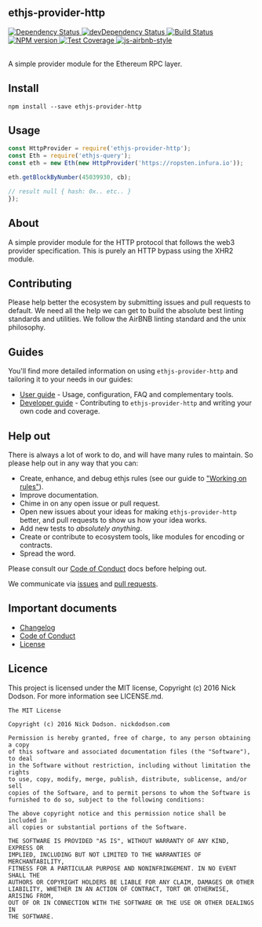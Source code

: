 ## ethjs-provider-http

<div>
  <!-- Dependency Status -->
  <a href="https://david-dm.org/ethjs/ethjs-provider-http">
    <img src="https://david-dm.org/ethjs/ethjs-provider-http.svg"
    alt="Dependency Status" />
  </a>

  <!-- devDependency Status -->
  <a href="https://david-dm.org/ethjs/ethjs-provider-http#info=devDependencies">
    <img src="https://david-dm.org/ethjs/ethjs-provider-http/dev-status.svg" alt="devDependency Status" />
  </a>

  <!-- Build Status -->
  <a href="https://travis-ci.org/ethjs/ethjs-provider-http">
    <img src="https://travis-ci.org/ethjs/ethjs-provider-http.svg"
    alt="Build Status" />
  </a>

  <!-- NPM Version -->
  <a href="https://www.npmjs.org/package/ethjs-provider-http">
    <img src="http://img.shields.io/npm/v/ethjs-provider-http.svg"
    alt="NPM version" />
  </a>

  <!-- Test Coverage -->
  <a href="https://coveralls.io/r/ethjs/ethjs-provider-http">
    <img src="https://coveralls.io/repos/github/ethjs/ethjs-provider-http/badge.svg" alt="Test Coverage" />
  </a>

  <!-- Javascript Style -->
  <a href="http://airbnb.io/javascript/">
    <img src="https://img.shields.io/badge/code%20style-airbnb-brightgreen.svg" alt="js-airbnb-style" />
  </a>
</div>

<br />

A simple provider module for the Ethereum RPC layer.

## Install

```
npm install --save ethjs-provider-http
```

## Usage

```js
const HttpProvider = require('ethjs-provider-http');
const Eth = require('ethjs-query');
const eth = new Eth(new HttpProvider('https://ropsten.infura.io'));

eth.getBlockByNumber(45039930, cb);

// result null { hash: 0x.. etc.. }
});
```

## About

A simple provider module for the HTTP protocol that follows the web3 provider specification. This is purely an HTTP bypass using the XHR2 module.

## Contributing

Please help better the ecosystem by submitting issues and pull requests to default. We need all the help we can get to build the absolute best linting standards and utilities. We follow the AirBNB linting standard and the unix philosophy.

## Guides

You'll find more detailed information on using `ethjs-provider-http` and tailoring it to your needs in our guides:

- [User guide](docs/user-guide.md) - Usage, configuration, FAQ and complementary tools.
- [Developer guide](docs/developer-guide.md) - Contributing to `ethjs-provider-http` and writing your own code and coverage.

## Help out

There is always a lot of work to do, and will have many rules to maintain. So please help out in any way that you can:

- Create, enhance, and debug ethjs rules (see our guide to ["Working on rules"](./github/CONTRIBUTING.md)).
- Improve documentation.
- Chime in on any open issue or pull request.
- Open new issues about your ideas for making `ethjs-provider-http` better, and pull requests to show us how your idea works.
- Add new tests to *absolutely anything*.
- Create or contribute to ecosystem tools, like modules for encoding or contracts.
- Spread the word.

Please consult our [Code of Conduct](CODE_OF_CONDUCT.md) docs before helping out.

We communicate via [issues](https://github.com/ethjs/ethjs-provider-http/issues) and [pull requests](https://github.com/ethjs/ethjs-provider-http/pulls).

## Important documents

- [Changelog](CHANGELOG.md)
- [Code of Conduct](CODE_OF_CONDUCT.md)
- [License](https://raw.githubusercontent.com/ethjs/ethjs-provider-http/master/LICENSE)

## Licence

This project is licensed under the MIT license, Copyright (c) 2016 Nick Dodson. For more information see LICENSE.md.

```
The MIT License

Copyright (c) 2016 Nick Dodson. nickdodson.com

Permission is hereby granted, free of charge, to any person obtaining a copy
of this software and associated documentation files (the "Software"), to deal
in the Software without restriction, including without limitation the rights
to use, copy, modify, merge, publish, distribute, sublicense, and/or sell
copies of the Software, and to permit persons to whom the Software is
furnished to do so, subject to the following conditions:

The above copyright notice and this permission notice shall be included in
all copies or substantial portions of the Software.

THE SOFTWARE IS PROVIDED "AS IS", WITHOUT WARRANTY OF ANY KIND, EXPRESS OR
IMPLIED, INCLUDING BUT NOT LIMITED TO THE WARRANTIES OF MERCHANTABILITY,
FITNESS FOR A PARTICULAR PURPOSE AND NONINFRINGEMENT. IN NO EVENT SHALL THE
AUTHORS OR COPYRIGHT HOLDERS BE LIABLE FOR ANY CLAIM, DAMAGES OR OTHER
LIABILITY, WHETHER IN AN ACTION OF CONTRACT, TORT OR OTHERWISE, ARISING FROM,
OUT OF OR IN CONNECTION WITH THE SOFTWARE OR THE USE OR OTHER DEALINGS IN
THE SOFTWARE.
```
